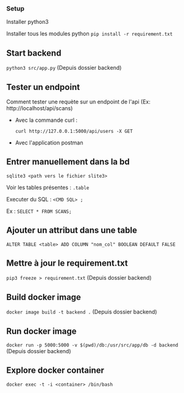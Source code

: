 ### Setup

Installer python3

Installer tous les modules python
```pip install -r requirement.txt```


## Start backend

```python3 src/app.py``` (Depuis dossier backend)


## Tester un endpoint

Comment tester une requète sur un endpoint de l'api (Ex: http://localhost/api/scans)

- Avec la commande curl :

    ```curl http://127.0.0.1:5000/api/users -X GET```

- Avec l'application postman


## Entrer manuellement dans la bd

```sqlite3 <path vers le fichier slite3>```

Voir les tables présentes : ```.table```

Executer du SQL : ```<CMD SQL> ;```

Ex : ```SELECT * FROM SCANS;```

## Ajouter un attribut dans une table

```ALTER TABLE <table> ADD COLUMN "nom_col" BOOLEAN DEFAULT FALSE```


## Mettre à jour le requirement.txt

```pip3 freeze > requirement.txt``` (Depuis dossier backend)


## Build docker image

```docker image build -t backend .``` (Depuis dossier backend)

## Run docker image

```docker run -p 5000:5000 -v $(pwd)/db:/usr/src/app/db -d backend``` (Depuis dossier backend)

## Explore docker container

```docker exec -t -i <container> /bin/bash```